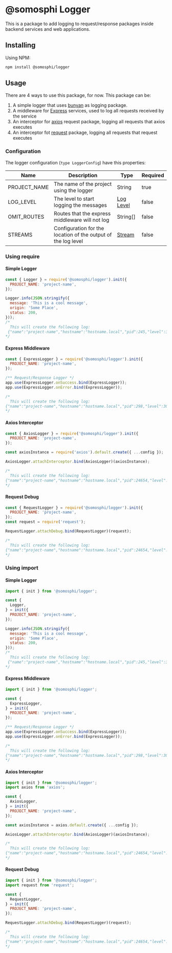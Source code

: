 # @somosphi Logger
This is a package to add logging to request/response packages inside backend services and web applications.

## Installing
Using NPM:

```sh
npm install @somosphi/logger
```

## Usage
There are 4 ways to use this package, for now. This package can be:

1. A simple logger that uses [bunyan](https://github.com/trentm/node-bunyan) as logging package.
2. A middleware for [Express](https://github.com/expressjs/express) services, used to log all requests received by the service
3. An interceptor for [axios](https://github.com/axios/axios) request package, logging all requests that axios executes
4. An interceptor fot [request](https://github.com/request/request) package, logging all requests that request executes

### Configuration

The logger configuration (`type LoggerConfig`) have this properties:

|Name|Description|Type|Required|
|----|-----------|----|--------|
|PROJECT_NAME|The name of the project using the logger|String|true|
|LOG_LEVEL|The level to start logging the messages|[Log Level](https://github.com/trentm/node-bunyan#levels)|false|
|OMIT_ROUTES|Routes that the express middleware will not log|String[]|false|
|STREAMS|Configuration for the location of the output of the log level|[Stream](https://github.com/trentm/node-bunyan#streams)|false|

### Using require

#### Simple Logger

```javascript
const { Logger } = require('@somosphi/logger').init({
  PROJECT_NAME: 'project-name',
});

Logger.info(JSON.stringify({
  message: 'This is a cool message',
  origin: 'Some Place',
  status: 200,
})); 
/*
  This will create the following log: 
 {"name":"project-name","hostname":"hostname.local","pid":245,"level":30,"msg":"{\"message\":\"This is a cool message\",\"origin\":\"Some Place\",\"status\":200}","time":"2019-09-10T00:42:46.361Z","v":0}
*/
```

#### Express Middleware
```javascript
const { ExpressLogger } = require('@somosphi/logger').init({
  PROJECT_NAME: 'project-name',
});

/** Request/Response Logger */
app.use(ExpressLogger.onSuccess.bind(ExpressLogger));
app.use(ExpressLogger.onError.bind(ExpressLogger));

/*
  This will create the following log:
{"name":"project-name","hostname":"hostname.local","pid":298,"level":30,"msg":"{\"origin\":\"Express\",\"requrestId\":\"77215bf8-f821-4faf-bcc1-2c0260eafc66\",\"type\":\"Request or Response\",\"headers\":{\"data\":\"all headers\"},\"body\":{\"data\":\"all body\"}}","time":"2019-09-10T00:49:04.394Z","v":0}
*/
```

#### Axios Interceptor
```javascript
const { AxiosLogger } = require('@somosphi/logger').init({
  PROJECT_NAME: 'project-name',
});

const axiosInstance = require('axios').default.create({ ...config });

AxiosLogger.attachInterceptor.bind(AxiosLogger)(axiosInstance);

/*
  This will create the following log:
{"name":"project-name","hostname":"hostname.local","pid":24654,"level":30,"msg":"{\"origin\":\"Axios\",\"requrestId\":\"77215bf8-f821-4faf-bcc1-2c0260eafc66\",\"type\":\"Request or Response\",\"headers\":{\"data\":\"all headers\"},\"body\":{\"data\":\"all body\"},\"method\":\"HTTP Method\",\"url\":\"https://somosphi.com\",\"data\":{\"data\":\"all data from axios\"},\"params\":{\"data\":\"params used\"},\"status\":200,\"statusText\":\"OK\"}","time":"2019-09-10T00:53:40.767Z","v":0}
*/
```

#### Request Debug
```javascript
const { RequestLogger } = require('@somosphi/logger').init({
  PROJECT_NAME: 'project-name',
});
const request = require('request');

RequestLogger.attachDebug.bind(RequestLogger)(request);

/*
  This will create the following log:
{"name":"project-name","hostname":"hostname.local","pid":24654,"level":30,"msg":"{\"origin\":\"Request\",\"requrestId\":\"77215bf8-f821-4faf-bcc1-2c0260eafc66\",\"type\":\"Request or Response\",\"headers\":{\"data\":\"all headers\"},\"body\":{\"data\":\"all body\"},\"method\":\"HTTP Method\",\"url\":\"https://somosphi.com\",\"data\":{\"data\":\"all data from axios\"},\"params\":{\"data\":\"params used\"},\"status\":200,\"statusText\":\"OK\"}","time":"2019-09-10T00:53:40.767Z","v":0}
*/
```

### Using import

#### Simple Logger

```javascript
import { init } from '@somosphi/logger';

const {
  Logger,
} = init({
  PROJECT_NAME: 'project-name',
});

Logger.info(JSON.stringify({
  message: 'This is a cool message',
  origin: 'Some Place',
  status: 200,
})); 
/*
  This will create the following log: 
 {"name":"project-name","hostname":"hostname.local","pid":245,"level":30,"msg":"{\"message\":\"This is a cool message\",\"origin\":\"Some Place\",\"status\":200}","time":"2019-09-10T00:42:46.361Z","v":0}
*/
```

#### Express Middleware
```javascript
import { init } from '@somosphi/logger';

const {
  ExpressLogger,
} = init({
  PROJECT_NAME: 'project-name',
});

/** Request/Response Logger */
app.use(ExpressLogger.onSuccess.bind(ExpressLogger));
app.use(ExpressLogger.onError.bind(ExpressLogger));

/*
  This will create the following log:
{"name":"project-name","hostname":"hostname.local","pid":298,"level":30,"msg":"{\"origin\":\"Express\",\"requrestId\":\"77215bf8-f821-4faf-bcc1-2c0260eafc66\",\"type\":\"Request or Response\",\"headers\":{\"data\":\"all headers\"},\"body\":{\"data\":\"all body\"}}","time":"2019-09-10T00:49:04.394Z","v":0}
*/
```

#### Axios Interceptor
```javascript
import { init } from '@somosphi/logger';
import axios from 'axios';

const {
  AxiosLogger,
} = init({
  PROJECT_NAME: 'project-name',
});

const axiosInstance = axios.default.create({ ...config });

AxiosLogger.attachInterceptor.bind(AxiosLogger)(axiosInstance);

/*
  This will create the following log:
{"name":"project-name","hostname":"hostname.local","pid":24654,"level":30,"msg":"{\"origin\":\"Axios\",\"requrestId\":\"77215bf8-f821-4faf-bcc1-2c0260eafc66\",\"type\":\"Request or Response\",\"headers\":{\"data\":\"all headers\"},\"body\":{\"data\":\"all body\"},\"method\":\"HTTP Method\",\"url\":\"https://somosphi.com\",\"data\":{\"data\":\"all data from axios\"},\"params\":{\"data\":\"params used\"},\"status\":200,\"statusText\":\"OK\"}","time":"2019-09-10T00:53:40.767Z","v":0}
*/
```

#### Request Debug
```javascript
import { init } from '@somosphi/logger';
import request from 'request';

const {
  RequestLogger,
} = init({
  PROJECT_NAME: 'project-name',
});

RequestLogger.attachDebug.bind(RequestLogger)(request);

/*
  This will create the following log:
{"name":"project-name","hostname":"hostname.local","pid":24654,"level":30,"msg":"{\"origin\":\"Request\",\"requrestId\":\"77215bf8-f821-4faf-bcc1-2c0260eafc66\",\"type\":\"Request or Response\",\"headers\":{\"data\":\"all headers\"},\"body\":{\"data\":\"all body\"},\"method\":\"HTTP Method\",\"url\":\"https://somosphi.com\",\"data\":{\"data\":\"all data from axios\"},\"params\":{\"data\":\"params used\"},\"status\":200,\"statusText\":\"OK\"}","time":"2019-09-10T00:53:40.767Z","v":0}
*/
```
